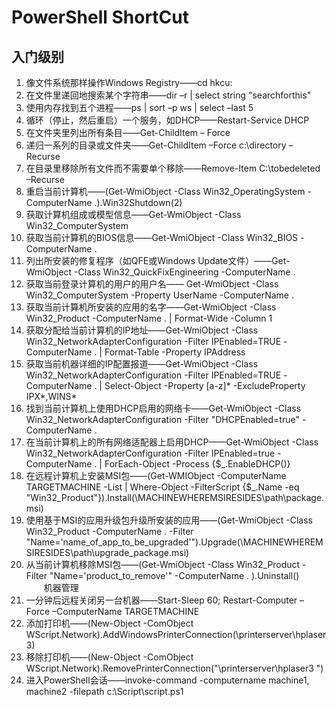 # PowerShell ShortCut

## 入门级别

1. 像文件系统那样操作Windows Registry——cd hkcu:
2. 在文件里递回地搜索某个字符串——dir –r | select string "searchforthis"
3. 使用内存找到五个进程——ps | sort –p ws | select –last 5
4. 循环（停止，然后重启）一个服务，如DHCP——Restart-Service DHCP
5. 在文件夹里列出所有条目——Get-ChildItem – Force
6. 递归一系列的目录或文件夹——Get-ChildItem –Force c:\directory –Recurse
7. 在目录里移除所有文件而不需要单个移除——Remove-Item C:\tobedeleted –Recurse
8. 重启当前计算机——(Get-WmiObject -Class Win32_OperatingSystem -ComputerName .).Win32Shutdown(2)
9. 获取计算机组成或模型信息——Get-WmiObject -Class Win32_ComputerSystem
10. 获取当前计算机的BIOS信息——Get-WmiObject -Class Win32_BIOS -ComputerName .
11. 列出所安装的修复程序（如QFE或Windows Update文件）——Get-WmiObject -Class Win32_QuickFixEngineering -ComputerName .
12. 获取当前登录计算机的用户的用户名—— Get-WmiObject -Class Win32_ComputerSystem -Property UserName -ComputerName .
13. 获取当前计算机所安装的应用的名字——Get-WmiObject -Class Win32_Product -ComputerName . | Format-Wide -Column 1
14. 获取分配给当前计算机的IP地址——Get-WmiObject -Class Win32_NetworkAdapterConfiguration -Filter IPEnabled=TRUE -ComputerName . | Format-Table -Property IPAddress
15. 获取当前机器详细的IP配置报道——Get-WmiObject -Class Win32_NetworkAdapterConfiguration -Filter IPEnabled=TRUE -ComputerName . | Select-Object -Property [a-z]* -ExcludeProperty IPX*,WINS*
16. 找到当前计算机上使用DHCP启用的网络卡——Get-WmiObject -Class Win32_NetworkAdapterConfiguration -Filter "DHCPEnabled=true" -ComputerName .
17. 在当前计算机上的所有网络适配器上启用DHCP——Get-WmiObject -Class Win32_NetworkAdapterConfiguration -Filter IPEnabled=true -ComputerName . | ForEach-Object -Process {$_.EnableDHCP()}
18. 在远程计算机上安装MSI包——(Get-WMIObject -ComputerName TARGETMACHINE -List | Where-Object -FilterScript {$_.Name -eq "Win32_Product"}).Install(\\MACHINEWHEREMSIRESIDES\path\package.msi)
19. 使用基于MSI的应用升级包升级所安装的应用——(Get-WmiObject -Class Win32_Product -ComputerName . -Filter "Name='name_of_app_to_be_upgraded'").Upgrade(\\MACHINEWHEREMSIRESIDES\path\upgrade_package.msi)
20. 从当前计算机移除MSI包——(Get-WmiObject -Class Win32_Product -Filter "Name='product_to_remove'" -ComputerName . ).Uninstall()
　　机器管理
21. 一分钟后远程关闭另一台机器——Start-Sleep 60; Restart-Computer –Force –ComputerName TARGETMACHINE
22. 添加打印机——(New-Object -ComObject WScript.Network).AddWindowsPrinterConnection(\\printerserver\hplaser3)
23. 移除打印机——(New-Object -ComObject WScript.Network).RemovePrinterConnection("\\printerserver\hplaser3 ")
24. 进入PowerShell会话——invoke-command -computername machine1, machine2 -filepath c:\Script\script.ps1
